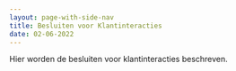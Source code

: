 ```yaml
---
layout: page-with-side-nav
title: Besluiten voor Klantinteracties
date: 02-06-2022
---
```


Hier worden de besluiten voor klantinteracties beschreven.